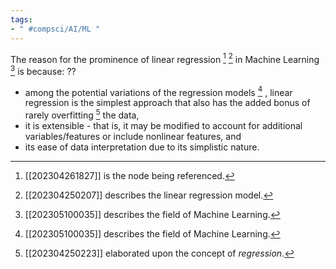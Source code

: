 ```yaml
---
tags:
- " #compsci/AI/ML "
---
```


The reason for the prominence of linear regression [^1] [^2] in Machine Learning [^3] is because:
??
- among the potential variations of the regression models [^3] , linear regression is the simplest approach that also has the added bonus of rarely overfitting [^4] the data,
- it is extensible - that is, it may be modified to account for additional variables/features or include nonlinear features, and
- its ease of data interpretation due to its simplistic nature. <!--SR:!2023-09-18,69,270-->

[^1]: [[202304261827]] is the node being referenced.
[^2]: [[202304250207]] describes the linear regression model.
[^3]: [[202305100035]] describes the field of Machine Learning.
[^4]: [[202304250223]] elaborated upon the concept of *regression*.
[^5]: [[blackbox]] The concept of overfitting/underfitting and bias-variance tradeoff
